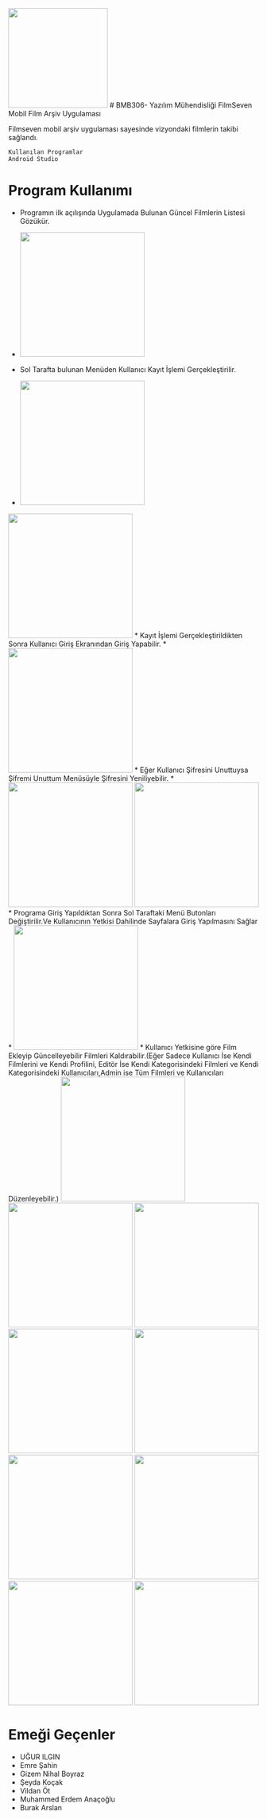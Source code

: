 <img src="/Filmseven/app/src/main/res/drawable/menu.png" width="200">
# BMB306- Yazılım Mühendisliği FilmSeven Mobil Film Arşiv Uygulaması

Filmseven mobil arşiv uygulaması sayesinde vizyondaki filmlerin takibi sağlandı.
```
Kullanılan Programlar 
Android Studio

```



# Program Kullanımı
* Programın ilk açılışında Uygulamada Bulunan Güncel Filmlerin Listesi Gözükür. 
* <img src="SS/1.jpg" width="250"> 

* Sol Tarafta bulunan Menüden Kullanıcı Kayıt İşlemi Gerçekleştirilir.
* <img src="SS/2.jpg" width="250"> 
 <img src="SS/3.jpg" width="250"> 
* Kayıt İşlemi Gerçekleştirildikten Sonra Kullanıcı Giriş Ekranından  Giriş Yapabilir.
* <img src="SS/4.jpg" width="250"> 
* Eğer Kullanıcı Şifresini Unuttuysa Şifremi Unuttum Menüsüyle Şifresini Yeniliyebilir.
* <img src="SS/5.jpg" width="250"> 
<img src="SS/6.jpg" width="250"> 
* Programa Giriş Yapıldıktan Sonra Sol Taraftaki Menü Butonları Değiştirilir.Ve Kullanıcının Yetkisi Dahilinde Sayfalara Giriş Yapılmasını Sağlar
* <img src="SS/7.jpg" width="250"> 
* Kullanıcı Yetkisine göre Film Ekleyip Güncelleyebilir Filmleri Kaldırabilir.(Eğer Sadece Kullanıcı İse Kendi Filmlerini ve Kendi Profilini, Editör İse Kendi Kategorisindeki Filmleri ve Kendi Kategorisindeki Kullanıcıları,Admin ise Tüm Filmleri ve Kullanıcıları Düzenleyebilir.)
  <img src="SS/8.jpg" width="250">
  <img src="SS/9.jpg" width="250">
  <img src="SS/10.jpg" width="250">
  <img src="SS/11.jpg" width="250">
  <img src="SS/12.jpg" width="250">
  <img src="SS/13.jpg" width="250">
  <img src="SS/14.jpg" width="250">
  <img src="SS/15.jpg" width="250">
  <img src="SS/16.jpg" width="250">

# Emeği Geçenler
* UĞUR ILGIN
* Emre Şahin
* Gizem Nihal Boyraz
* Şeyda Koçak
* Vildan Öt
* Muhammed Erdem Anaçoğlu
* Burak Arslan

